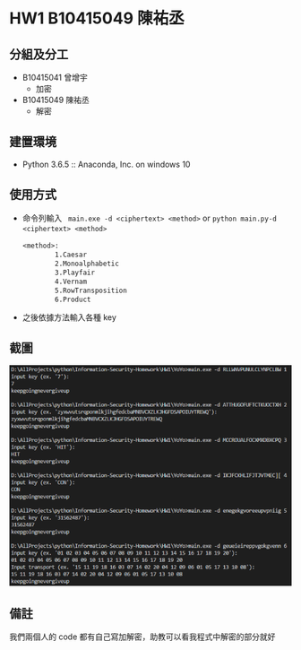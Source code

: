 # HW1 B10415049 陳祐丞

## 分組及分工
* B10415041 曾增宇
    * 加密
* B10415049 陳祐丞
    * 解密

## 建置環境
* Python 3.6.5 :: Anaconda, Inc. on windows 10

## 使用方式
* 命令列輸入 ``` main.exe -d <ciphertext> <method>``` or ```python main.py-d <ciphertext> <method>```
    ```
    <method>:
            1.Caesar
            2.Monoalphabetic
            3.Playfair
            4.Vernam
            5.RowTransposition
            6.Product
    ```
* 之後依據方法輸入各種 key

## 截圖
![result](./decryptResult.png)

## 備註
我們兩個人的 code 都有自己寫加解密，助教可以看我程式中解密的部分就好